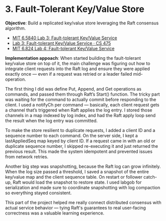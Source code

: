 # 3. Fault-Tolerant Key/Value Store
**Objective**: Build a replicated key/value store leveraging the Raft consensus algorithm.

- [MIT 6.5840 Lab 3: Fault-tolerant Key/Value Service](https://nil.csail.mit.edu/6.5840/2023/labs/lab-kvraft.html)
- [Lab 3: Fault-tolerant Key/Value Service · CS 475](https://tddg.github.io/cs475-fall21/lab3.html)
- [MIT 6.824 Lab 4: Fault-tolerant Key/Value Service](https://pdos.csail.mit.edu/6.824/labs/lab-kvraft1.html)

**Implementation appoach**:
When started building the fault-tolerant key/value store on top of it, the main challenge was figuring out how to integrate client requests into the Raft log and ensure they were applied exactly once — even if a request was retried or a leader failed mid-operation.

The first thing I did was define Put, Append, and Get operations as commands, and passed them through Raft’s Start() function. The tricky part was waiting for the command to actually commit before responding to the client. I used a notifyCh per command — basically, each client request gets a channel that’s triggered when Raft applies the log entry. I stored those channels in a map indexed by log index, and had the Raft apply loop send the result when the log entry was committed.

To make the store resilient to duplicate requests, I added a client ID and a sequence number to each command. On the server side, I kept a lastAppliedSeq map keyed by client ID. If a request came in with an old or duplicate sequence number, I skipped re-executing it and just returned the previous result. This made the system idempotent and prevented issues from network retries.

Another big step was snapshotting, because the Raft log can grow infinitely. When the log size passed a threshold, I saved a snapshot of the entire key/value map and the client sequence table. On restart or follower catch-up, Raft would load the snapshot to restore state. I used labgob for serialization and made sure to coordinate snapshotting with log compaction so everything stayed consistent.

This part of the project helped me really connect distributed consensus with actual service behavior — tying Raft's guarantees to real user-facing correctness was a valuable learning experience.
